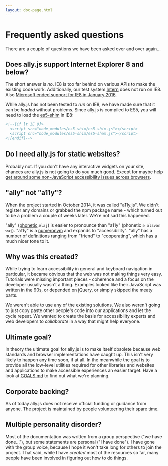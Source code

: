 ```yaml
---
layout: doc-page.html
---
```


# Frequently asked questions

There are a couple of questions we have been asked over and over again…

## Does ally.js support Internet Explorer 8 and below?

The short answer is *no*. IE8 is too far behind on various APIs to make the existing code work. Additionally, our test system [Intern](https://theintern.github.io/) does not run on IE8. Also [Microsoft ended support for IE8 in January 2016](https://www.microsoft.com/en-us/WindowsForBusiness/End-of-IE-support).

While ally.js has not been tested to *run* on IE8, we have made sure that it can be *loaded* without problems. Since ally.js is compiled to ES5, you will need to load the [es5-shim](https://github.com/es-shims/es5-shim/) in IE8:

```html
<!--[if lt IE 9]>
  <script src="node_modules/es5-shim/es5-shim.js"></script>
  <script src="node_modules/es5-shim/es5-sham.js"></script>
<![endif]-->
```


## Do I need ally.js for static websites?

Probably not. If you don't have any interactive widgets on your site, chances are ally.js is not going to do you much good. Except for maybe help [get around some non-JavaScript accessibility issues across browsers](api/README.md#Countering-browser-bugs).


## "ally" not "a11y"?

When the project started in October 2014, it was called "a11y.js". We didn't register any domains or grabbed the npm package name - which turned out to be a problem a couple of weeks later. We're not sad this happened.

"ally" ([phonetic](https://en.wikipedia.org/wiki/International_Phonetic_Alphabet) `ælaj`) is easier to pronounce than "a11y" (phonetic `ə əlɛvən waj`). "a11y" is a [numeronym](https://en.wikipedia.org/wiki/Numeronym) and expands to "accessibility". "ally" has a number of [definitions](http://dictionary.reference.com/browse/ally) ranging from "friend" to "cooperating", which has a much nicer tone to it.


## Why was this created?

While trying to learn accessibility in general and keyboard navigation in particular, it became obvious that the web was not making things very easy. Tutorials were missing important pieces - coherence and a focus on the developer usually wasn't a thing. Examples looked like their JavaScript was written in the 90s, or depended on jQuery, or simply skipped the meaty parts.

We weren't able to use any of the existing solutions. We also weren't going to just copy paste other people's code into our applications and let the cycle repeat. We wanted to create the basis for accessibility experts and web developers to *collaborate* in a way that might help everyone.


## Ultimate goal?

In theory the ultimate goal for ally.js is to make itself obsolete because web standards and browser implementations have caught up. This isn't very likely to happen any time soon, if at all. In the meanwhile the goal is to provide all the low-level utilities required for other libraries and websites and applications to make accessible experiences an easier target. Have a look at [GOALS.md](https://github.com/medialize/ally.js/tree/master/GOALS.md) to find out what we're planning.


## Corporate backing?

As of today ally.js does not receive official funding or guidance from anyone. The project is maintained by people volunteering their spare time.


## Multiple personality disorder?

Most of the documentation was written from a group perspective ("we have done…"), but some statements are personal ("I have done"). I have gone with the group voice, because I hope it won't take long for others to join the project. That said, while I have *created* most of the resources so far, many people have been involved in figuring out how to do things.

